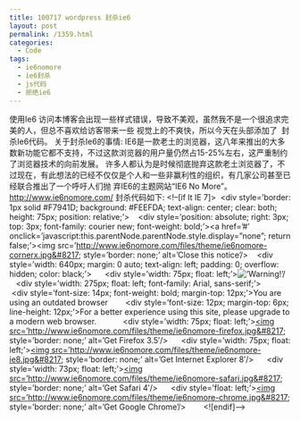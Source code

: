 ```yaml
---
title: 100717 wordpress 封杀ie6
layout: post
permalink: /1359.html
categories:
  - Code
tags:
  - ie6nomore
  - ie6封杀
  - js代码
  - 拒绝ie6
---
```

 使用Ie6 访问本博客会出现一些样式错误，导致不美观，虽然我不是一个很追求完美的人，但总不喜欢给访客带来一些 视觉上的不爽快，所以今天在头部添加了  封杀Ie6代码。 关于封杀Ie6的事情: IE6是一款老土的浏览器，这八年来推出的大多数新功能它都不支持，不过这款浏览器的用户量仍然占15-25%左右，这严重制约了浏览器技术的向前发展。 许多人都认为是时候彻底抛弃这款老土浏览器了，不过现在，有此想法的已经不仅仅是个人和一些非赢利性的组织，有几家公司甚至已经联合推出了一个呼吁人们抛 弃IE6的主题网站“IE6 No More”。 http://www.ie6nomore.com/ 封杀代码如下: <!&#8211;[if lt IE 7]>  <div style=&#8217;border: 1px solid #F7941D; background: #FEEFDA; text-align: center; clear: both; height: 75px; position: relative;&#8217;>    <div style=&#8217;position: absolute; right: 3px; top: 3px; font-family: courier new; font-weight: bold;&#8217;><a href=&#8217;#&#8217; onclick=&#8217;javascript:this.parentNode.parentNode.style.display=&#8221;none&#8221;; return false;&#8217;><img src=&#8217;http://www.ie6nomore.com/files/theme/ie6nomore-cornerx.jpg&#8217; style=&#8217;border: none;&#8217; alt=&#8217;Close this notice&#8217;/></a></div>    <div style=&#8217;width: 640px; margin: 0 auto; text-align: left; padding: 0; overflow: hidden; color: black;&#8217;>      <div style=&#8217;width: 75px; float: left;&#8217;><img src=&#8217;http://www.ie6nomore.com/files/theme/ie6nomore-warning.jpg&#8217; alt=&#8217;Warning!&#8217;/></div>      <div style=&#8217;width: 275px; float: left; font-family: Arial, sans-serif;&#8217;>        <div style=&#8217;font-size: 14px; font-weight: bold; margin-top: 12px;&#8217;>You are using an outdated browser</div>        <div style=&#8217;font-size: 12px; margin-top: 6px; line-height: 12px;&#8217;>For a better experience using this site, please upgrade to a modern web browser.</div>      </div>      <div style=&#8217;width: 75px; float: left;&#8217;><a href=&#8217;http://www.firefox.com&#8217; target=&#8217;\_blank&#8217;><img src=&#8217;http://www.ie6nomore.com/files/theme/ie6nomore-firefox.jpg&#8217; style=&#8217;border: none;&#8217; alt=&#8217;Get Firefox 3.5&#8242;/></a></div>      <div style=&#8217;width: 75px; float: left;&#8217;><a href=&#8217;http://www.browserforthebetter.com/download.html&#8217; target=&#8217;\_blank&#8217;><img src=&#8217;http://www.ie6nomore.com/files/theme/ie6nomore-ie8.jpg&#8217; style=&#8217;border: none;&#8217; alt=&#8217;Get Internet Explorer 8&#8242;/></a></div>      <div style=&#8217;width: 73px; float: left;&#8217;><a href=&#8217;http://www.apple.com/safari/download/&#8217; target=&#8217;\_blank&#8217;><img src=&#8217;http://www.ie6nomore.com/files/theme/ie6nomore-safari.jpg&#8217; style=&#8217;border: none;&#8217; alt=&#8217;Get Safari 4&#8242;/></a></div>      <div style=&#8217;float: left;&#8217;><a href=&#8217;http://www.google.com/chrome&#8217; target=&#8217;\_blank&#8217;><img src=&#8217;http://www.ie6nomore.com/files/theme/ie6nomore-chrome.jpg&#8217; style=&#8217;border: none;&#8217; alt=&#8217;Get Google Chrome&#8217;/></a></div>    </div>  </div>  <![endif]&#8211;>